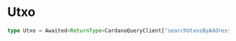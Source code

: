 # Utxo

```ts
type Utxo = Awaited<ReturnType<CardanoQueryClient["searchUtxosByAddress"]>>[number];
```
